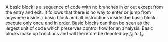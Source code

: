 A basic block is a sequence of code with no branches in or out except from the entry and exit. It follows that there is no way to enter or jump from anywhere inside a basic block and all instructions inside the basic block execute only once and in order. Basic blocks can then be seen as the largest unit of code which preserves control flow for an analysis. Basic blocks make up functions and will therefore be denoted by $f_{0}$ to $f_{k}$